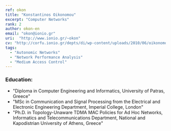 ```yaml
---
ref: okon
title: "Konstantinos Oikonomou"
excerpt: "Computer Networks"
rank: 2
author: okon-en
email: "okon@ionio.gr"
uri:  "http://www.ionio.gr/~okon"
cv: "http://corfu.ionio.gr/depts/di/wp-content/uploads/2010/06/oikonomou_cv_gr_2011.pdf"
tags:
  - "Autonomic Networks"
  - "Network Performance Analysis"
  - "Medium Access Control"
---
```


### Education:
  - "Diploma in Computer Engineering and Informatics, University of Patras, Greece"
  - "MSc in Communication and Signal Processing from the Electrical and Electronic Engineering Department, Imperial College, London"
  - "Ph.D. in Topology-Unaware TDMA MAC Policies for Ad Hoc Networks, Informatics and Telecommunications Department, National and Kapodistrian University of Athens, Greece"
